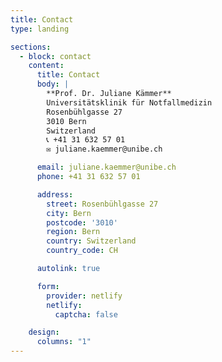 ```yaml
---
title: Contact
type: landing

sections:
  - block: contact
    content:
      title: Contact
      body: |
        **Prof. Dr. Juliane Kämmer**  
        Universitätsklinik für Notfallmedizin  
        Rosenbühlgasse 27  
        3010 Bern  
        Switzerland  
        📞 +41 31 632 57 01  
        ✉️ juliane.kaemmer@unibe.ch

      email: juliane.kaemmer@unibe.ch
      phone: +41 31 632 57 01

      address:
        street: Rosenbühlgasse 27
        city: Bern
        postcode: '3010'
        region: Bern
        country: Switzerland
        country_code: CH

      autolink: true

      form:
        provider: netlify
        netlify:
          captcha: false

    design:
      columns: "1"
---
```

